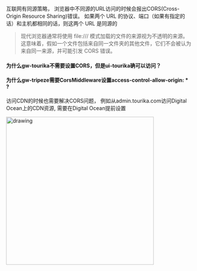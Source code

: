 互联网有同源策略， 浏览器中不同源的URL访问的时候会报出CORS(Cross-Origin Resource Sharing)错误。
如果两个 URL 的协议、端口（如果有指定的话）和主机都相同的话，则这两个 URL 是同源的

>现代浏览器通常将使用 file:/// 模式加载的文件的来源视为不透明的来源。这意味着，假如一个文件包括来自同一文件夹的其他文件，它们不会被认为来自同一来源，并可能引发 CORS 错误。

#### 为什么gw-tourika不需要设置CORS，但是ui-tourika确可以访问？

#### 为什么gw-tripeze需要CorsMiddleware设置access-control-allow-origin: * ? 

访问CDN的时候也需要解决CORS问题， 例如从admin.tourika.com访问Digital Ocean上的CDN资源, 需要在Digital Ocean提前设置  

<img src="https://github.com/yangpo0617/notes/assets/6838219/2d116284-da63-4d76-a0dc-cd718a04766a" alt="drawing" width="400"/>

